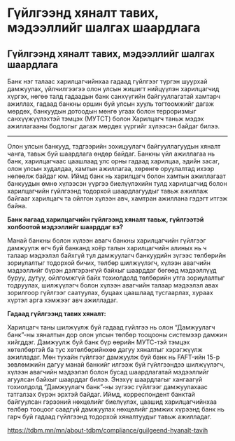 # Гүйлгээнд хяналт тавих, мэдээллийг шалгах шаардлага


 
## Гүйлгээнд хяналт тавих, мэдээллийг шалгах шаардлага

Банк нэг талаас харилцагчийнхаа гадаад гүйлгээг түргэн шуурхай дамжуулах, үйлчилгээгээ олон улсын жишигт нийцүүлэн харилцагчид хүргэх, нөгөө талд гадаадын банк санхүүгийн байгууллагатай хамтарч ажиллах, гадаад банкны оршин буй улсын хууль тогтоомжийг дагаж мөрдөх, банкуудын дотоодын мөнгө угаах болон терроризмыг санхүүжүүлэхтэй тэмцэх (МУТСТ) болон Харилцагч таньж мэдэх ажиллагааны бодлогыг дагаж мөрдөх үүргийг хүлээсэн байдаг билээ.

---

Олон улсын банкууд, тэдгээрийн зохицуулагч байгууллагуудын хяналт чанга, тавьж буй шаардлага өндөр байдаг. Банкны үйл ажиллагаа нь банк, харилцагчаас цаашлаад улс орны гадаад харилцаа, эдийн засаг, олон улсын худалдаа, хамтын ажиллагаа, хөрөнгө оруулалтад ихээр нөлөөлж байдаг юм. Иймд банк нь харилцагч болон хамтын ажиллагаат банкуудын өмнө хүлээсэн үүргээ биелүүлэхийн тулд харилцагчид болон харилцагчийн гүйлгээнд тодорхой шаардлагуудыг тавьж ажиллаж байгааг харилцагч та ойлгон хүлээн авч, хамтран ажиллана гэдэгт итгэж байна.

  
**Банк яагаад харилцагчийн гүйлгээнд хяналт тавьж, гүйлгээтэй холбоотой мэдээллийг шаарддаг вэ?**

  
Манай банкны болон хүлээн авагч банкны харилцагчийн гүйлгээг дамжуулж өгч буй банканд хоёр талын харилцагчийн алиных нь ч талаар мэдээлэл байхгүй тул дамжуулагч банкуудийн зүгээс төлбөрийн зориулалтыг тодорхой бичих, төлбөр шилжүүлэгч, хүлээн авагчийн мэдээллийг бүрэн дэлгэрэнгүй байхыг шаарддаг бөгөөд мэдээллүүд буруу, дутуу, ойлгомжгүй байх тохиолдолд төлбөрийн утга зориулалтыг тодруулах, шилжүүлэгч болон хүлээн авагчийн талаар мэдээлэл авах зорилгоор гүйлгээг саатуулах, буцаах цаашлаад тусгаарлах, хураах хүртэл арга хэмжээг авч ажилладаг.

  
**Гадаад гүйлгээнд тавих хяналт:**  
  
Харилцагч таны шилжүүлж буй гадаад гүйлгээ нь олон “Дамжуулагч банк”-ны хяналтын дор олон улсын төлбөр тооцооны системээр дамжин хийгддэг. Дамжуулж буй банк бүр өөрийн МУТС-тэй тэмцэх хөтөлбөртэй ба тус хөтөлбөрийнхөө дагуу хяналтыг хэрэгжүүлж ажилладаг. Мөн тухайн гүйлгээг дамжуулж буй банк нь FAFT-ийн 15-р зөвлөмжийн дагуу манай банкийг илгээж буй гүйлгээндээ шилжүүлэгч, хүлээн авагчийн мэдээлэл болон бусад шаардлагатай мэдээллийг агуулсан байхыг шаарддаг билээ. Энэхүү шаардлагыг хангаагүй тохиолдолд “Дамжуулагч банк”-ны зүгээс гүйлгээг дамжуулахаас татгалзах бүрэн эрхтэй байдаг. Иймд, корреспондент банктай байгуулсан гэрээний нөхцөлийг биелүүлэх, цаашид харилцагчийнхаа төлбөр тооцоог саадгүй дамжуулах нөхцөлийг дэмжих хүрээнд банк нь гарч буй гадаад гүйлгээнд тодорхой хяналтуудыг тавьж ажилладаг.











https://tdbm.mn/mn/about-tdbm/compliance/guilgeend-hyanalt-tavih

